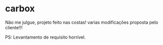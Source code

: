 # carbox


Não me julgue, projeto feito nas costas! varias modificações proposta pelo cliente!!!

PS: Levantamento de requisito horrível.
